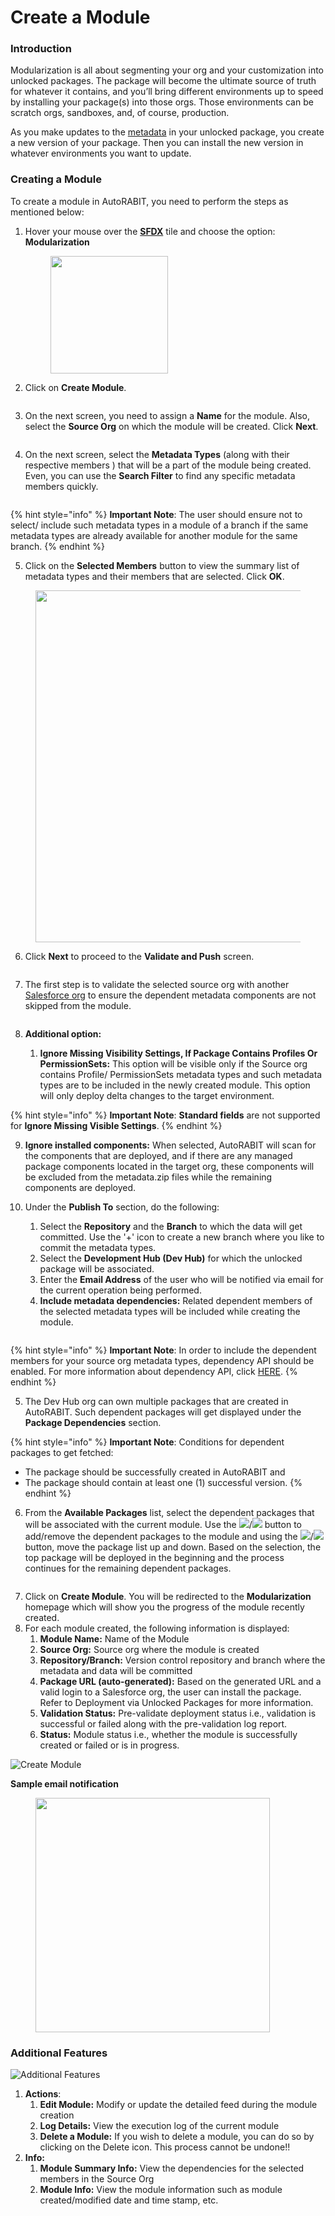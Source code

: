 # Create a Module

### Introduction <a href="#introduction" id="introduction"></a>

Modularization is all about segmenting your org and your customization into unlocked packages. The package will become the ultimate source of truth for whatever it contains, and you’ll bring different environments up to speed by installing your package(s) into those orgs. Those environments can be scratch orgs, sandboxes, and, of course, production.&#x20;

As you make updates to the [metadata](https://www.autorabit.com/blog/the-role-of-metadata-in-devops-for-salesforce/) in your unlocked package, you create a new version of your package. Then you can install the new version in whatever environments you want to update.

### Creating a Module <a href="#creating-a-module" id="creating-a-module"></a>

To create a module in AutoRABIT, you need to perform the steps as mentioned below:

1.  Hover your mouse over the [**SFDX**](salesforce-dx-metadata-format.md) tile and choose the option: **Modularization**

    <figure><img src="https://cdn.document360.io/8711f4e7-c040-4616-aac9-d947f87e4619/Images/Documentation/image-1613919481563.png" alt="" width="188"><figcaption></figcaption></figure>
2. Click on **Create Module**.

<figure><img src="https://cdn.document360.io/8711f4e7-c040-4616-aac9-d947f87e4619/Images/Documentation/image-1613920749970.png" alt=""><figcaption></figcaption></figure>

3. On the next screen, you need to assign a **Name** for the module. Also, select the **Source Org** on which the module will be created. Click **Next**.

<figure><img src="https://cdn.document360.io/8711f4e7-c040-4616-aac9-d947f87e4619/Images/Documentation/image-1613920784288.png" alt=""><figcaption></figcaption></figure>

4. On the next screen, select the **Metadata Types** (along with their respective members ) that will be a part of the module being created. Even, you can use the **Search Filter** to find any specific metadata members quickly.

<figure><img src="https://cdn.document360.io/8711f4e7-c040-4616-aac9-d947f87e4619/Images/Documentation/image-1613920851619.png" alt=""><figcaption></figcaption></figure>

{% hint style="info" %}
**Important Note**: The user should ensure not to select/ include such metadata types in a module of a branch if the same metadata types are already available for another module for the same branch.
{% endhint %}

5. Click on the **Selected Members** button to view the summary list of metadata types and their members that are selected. Click **OK**.

<figure><img src="https://cdn.document360.io/8711f4e7-c040-4616-aac9-d947f87e4619/Images/Documentation/image-1613920991033.png" alt="" width="563"><figcaption></figcaption></figure>

6.  Click **Next** to proceed to the **Validate and Push** screen.

    <figure><img src="https://cdn.document360.io/8711f4e7-c040-4616-aac9-d947f87e4619/Images/Documentation/image-1613921036958.png" alt=""><figcaption></figcaption></figure>
7.  The first step is to validate the selected source org with another [Salesforce org](../../arm-administration/registration/salesforce-org/) to ensure the dependent metadata components are not skipped from the module.

    <figure><img src="https://cdn.document360.io/8711f4e7-c040-4616-aac9-d947f87e4619/Images/Documentation/image-1613921279716.png" alt=""><figcaption></figcaption></figure>
8. **Additional option:**
   1. **Ignore Missing Visibility Settings, If Package Contains Profiles Or PermissionSets:** This option will be visible only if the Source org contains Profile/ PermissionSets metadata types and such metadata types are to be included in the newly created module. This option will only deploy delta changes to the target environment.

{% hint style="info" %}
**Important Note**: **Standard fields** are not supported for **Ignore Missing Visible Settings**.
{% endhint %}

9. **Ignore installed components:** When selected, AutoRABIT will scan for the components that are deployed, and if there are any managed package components located in the target org, these components will be excluded from the metadata.zip files while the remaining components are deployed.
10. Under the **Publish To** section, do the following:

    1. Select the **Repository** and the **Branch** to which the data will get committed. Use the '+' icon to create a new branch where you like to commit the metadata types.
    2. Select the **Development Hub (Dev Hub)** for which the unlocked package will be associated.
    3. Enter the **Email Address** of the user who will be notified via email for the current operation being performed.
    4. **Include metadata dependencies:** Related dependent members of the selected metadata types will be included while creating the module.



    <figure><img src="https://cdn.document360.io/8711f4e7-c040-4616-aac9-d947f87e4619/Images/Documentation/image-1613921435641.png" alt=""><figcaption></figcaption></figure>

{% hint style="info" %}
**Important Note**: In order to include the dependent members for your source org metadata types, dependency API should be enabled. For more information about dependency API, click [HERE](https://developer.salesforce.com/docs/atlas.en-us.api\_tooling.meta/api\_tooling/tooling\_api\_objects\_metadatacomponentdependency.htm).&#x20;
{% endhint %}

5. The Dev Hub org can own multiple packages that are created in AutoRABIT. Such dependent packages will get displayed under the **Package Dependencies** section.

{% hint style="info" %}
**Important Note**: Conditions for dependent packages to get fetched:

* The package should be successfully created in AutoRABIT and&#x20;
* The package should contain at least one (1) successful version. &#x20;
{% endhint %}

6. From the **Available Packages** list, select the dependent packages that will be associated with the current module. Use the ![](https://cdn.document360.io/8711f4e7-c040-4616-aac9-d947f87e4619/Images/Documentation/image-1613402857647.png)/![](https://cdn.document360.io/8711f4e7-c040-4616-aac9-d947f87e4619/Images/Documentation/image-1613402882169.png) button to add/remove the dependent packages to the module and using the ![](https://cdn.document360.io/8711f4e7-c040-4616-aac9-d947f87e4619/Images/Documentation/image-1613402900576.png)/![](https://cdn.document360.io/8711f4e7-c040-4616-aac9-d947f87e4619/Images/Documentation/image-1613402922812.png) button, move the package list up and down. Based on the selection, the top package will be deployed in the beginning and the process continues for the remaining dependent packages.

<figure><img src="https://cdn.document360.io/8711f4e7-c040-4616-aac9-d947f87e4619/Images/Documentation/image-1613922237728.png" alt=""><figcaption></figcaption></figure>

7. Click on **Create Module**. You will be redirected to the **Modularization** homepage which will show you the progress of the module recently created.
8. For each module created, the following information is displayed:
   1. **Module Name:** Name of the Module
   2. **Source Org:** Source org where the module is created
   3. **Repository/Branch:** Version control repository and branch where the metadata and data will be committed
   4. **Package URL (auto-generated):** Based on the generated URL and a valid login to a Salesforce org, the user can install the package. Refer to Deployment via Unlocked Packages for more information.
   5. **Validation Status:** Pre-validate deployment status i.e., validation is successful or failed along with the pre-validation log report.
   6. **Status:** Module status i.e., whether the module is successfully created or failed or is in progress.

![Create Module](https://cdn.document360.io/8711f4e7-c040-4616-aac9-d947f87e4619/Images/Documentation/image-1613922376002.png)

**Sample email notification**

<figure><img src="https://cdn.document360.io/8711f4e7-c040-4616-aac9-d947f87e4619/Images/Documentation/image-1647459950991.png" alt="" width="375"><figcaption></figcaption></figure>

### Additional Features <a href="#additional-features" id="additional-features"></a>

![Additional Features](https://cdn.document360.io/8711f4e7-c040-4616-aac9-d947f87e4619/Images/Documentation/image-1613922442023.png)

1. **Actions**:
   1. **Edit Module:** Modify or update the detailed feed during the module creation
   2. **Log Details:** View the execution log of the current module
   3. **Delete a Module:** If you wish to delete a module, you can do so by clicking on the Delete icon. This process cannot be undone!!
2. **Info:**
   1. **Module Summary Info:** View the dependencies for the selected members in the Source Org
   2. **Module Info:** View the module information such as module created/modified date and time stamp, etc.
